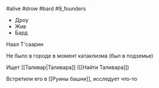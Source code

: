 #alive #drow #bard #9_founders

- Дроу
- Жив
- Бард

Наал Т'саарин

Не было в городе в момент катаклизма (был в подземье)

Ищет [[Таливар|Таливара]] ([[Найти Таливара]])

Встретили его в [[Руины башни]], исследует что-то